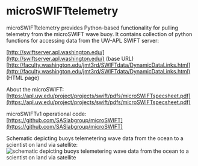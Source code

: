 # microSWIFTtelemetry
microSWIFTtelemetry provides Python-based functionality for pulling telemetry from the microSWIFT wave buoy. It contains collection of python functions for accessing data from the UW-APL SWIFT server:

[http://swiftserver.apl.washington.edu/](http://swiftserver.apl.washington.edu/) (base URL)
[http://faculty.washington.edu/jmt3rd/SWIFTdata/DynamicDataLinks.html](http://faculty.washington.edu/jmt3rd/SWIFTdata/DynamicDataLinks.html) (HTML page)

About the microSWIFT: [https://apl.uw.edu/project/projects/swift/pdfs/microSWIFTspecsheet.pdf](https://apl.uw.edu/project/projects/swift/pdfs/microSWIFTspecsheet.pdf)

microSWIFTv1 operational code: [https://github.com/SASlabgroup/microSWIFT](https://github.com/SASlabgroup/microSWIFT)

Schematic depicting buoys telemetering wave data from the ocean to a scientist on land via satellite:
![schematic depicting buoys telemetering wave data from the ocean to a scientist on land via satellite](./docs/imgs/how_telemetry_works.png)
